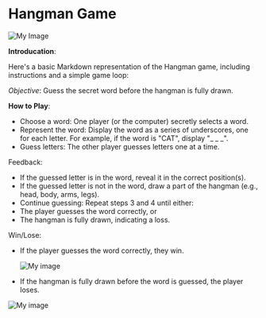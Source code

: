 # Hangman Game
![My Image](https://lh3.googleusercontent.com/-JEMLIAy5HPM/YTrnCJFUjDI/AAAAAAAAB3o/nMqenvhqC_Uu4JqRLN40XoOAdok3NAqhACLcBGAsYHQ/s16000/image.png)

**Introducation**:

Here's a basic Markdown representation of the Hangman game, including instructions and a simple game loop:

*Objective*: Guess the secret word before the hangman is fully drawn. 

**How to Play**:
- Choose a word: One player (or the computer) secretly selects a word.
- Represent the word: Display the word as a series of underscores, one for each letter. For example, if the word is "CAT", display "_ _ _".
- Guess letters: The other player guesses letters one at a time.

Feedback:
- If the guessed letter is in the word, reveal it in the correct position(s). 
- If the guessed letter is not in the word, draw a part of the hangman (e.g., head, body, arms, legs).
- Continue guessing: Repeat steps 3 and 4 until either:
- The player guesses the word correctly, or
- The hangman is fully drawn, indicating a loss.

Win/Lose:
- If the player guesses the word correctly, they win.
  
  ![My image](https://camo.githubusercontent.com/e36f1286ac63c319360423f046dbec65be4ab48b1f5da303bb83f18405a0aca2/68747470733a2f2f6d656469612e67697068792e636f6d2f6d656469612f4263436f4d793241306559454c72525a364f2f67697068792e676966)

- If the hangman is fully drawn before the word is guessed, the player loses.

![My image](https://m.media-amazon.com/images/I/61mQe-XudRL._AC_UF1000,1000_QL80_.jpg)
